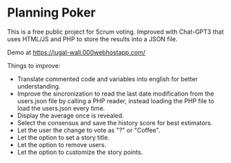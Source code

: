 # Planning Poker 
This is a free public project for Scrum voting.
Improved with Chat-GPT3 that uses HTML/JS and PHP to store the results into a JSON file.

Demo at https://jugal-wall.000webhostapp.com/

Things to improve:
* Translate commented code and variables into english for better understanding.
* Improve the sincronization to read the last date modification from the users.json file by calling a PHP reader, instead loading the PHP file to load the users.json every time.
* Display the average once is revealed.
* Select the consensus and save the history score for best estimators.
* Let the user the change to vote as "?" or "Coffee".
* Let the option to set a story title.
* Let the option to remove users.
* Let the option to customize the story points.

